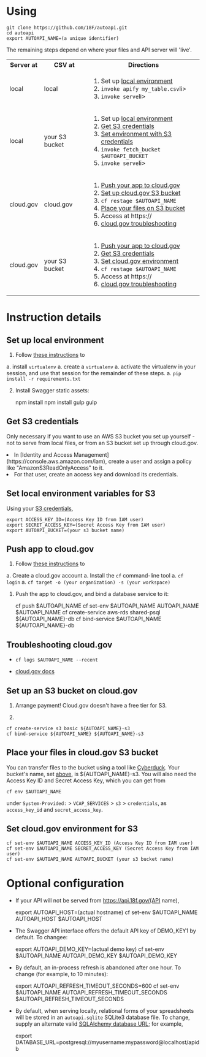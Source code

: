 Using
=====

    git clone https://github.com/18F/autoapi.git
    cd autoapi
    export AUTOAPI_NAME=(a unique identifier)

The remaining steps depend on where
your files and API server will 'live'.

<table>
  <tr>
    <th>Server at</th>
    <th>CSV at</th>
    <th>Directions</th>
  </tr>
  <tr>
    <td>
      local
    </td>
    <td>
      local
    </td>
    <td>
      <ol>
        <li>Set up <a href="#local-environment">local environment</a></li>
        <li><code>invoke apify my_table.csv</code>li>                      
        <li><code>invoke serve</code>li>                                   
      </ol>
    </td>
  </tr>
  <tr>
    <td>
      local
    </td>
    <td>
      your S3 bucket
    </td>
    <td>
      <ol>
        <li>Set up <a href="#local-environment">local environment</a></li>
        <li><a href="#s3-credentials">Get S3 credentials</a></li>
        <li><a href="#set-local-env">Set environment with S3 credentials</a></li>
        <li><code>invoke fetch_bucket $AUTOAPI_BUCKET</code></li>
        <li><code>invoke serve</code>li>
      </ol>
    </td>
  <tr>
    <td>
      cloud.gov
    </td>
    <td>
      cloud.gov
    </td>
    <td>
      <ol>
        <li><a href="#push-cloud-gov">Push your app to cloud.gov</a></li>
        <li><a href="#cloud-s3">Set up cloud.gov S3 bucket</a></li>
        <li><code>cf restage $AUTOAPI_NAME</code></li>
        <li><a href="#fill-cloud-s3">Place your files on S3 bucket</a></li>
        <li>Access at https://</li>
        <li><a href="#cloud-troubleshoot">cloud.gov troubleshooting</a></li>
      </ol>
    </td>
  </tr>
  <tr>
    <td>
      cloud.gov
    </td>
    <td>
      your S3 bucket
    </td>
    <td>
      <ol>
        <li><a href="#push-cloud-gov">Push your app to cloud.gov</a></li>
        <li><a href="#s3-credentials">Get S3 credentials</a></li>
        <li><a href="#set-cloud-env">Set cloud.gov environment</a></li>
        <li><code>cf restage $AUTOAPI_NAME</code></li>
        <li>Access at https://</li>
        <li><a href="#cloud-troubleshoot">cloud.gov troubleshooting</a></li>
      </ol>
    </td>
  </tr>
</table>

Instruction details
===================

<div id="python-environment"></div>

Set up local environment
------------------------

1. Follow [these instructions]() to

  a. install `virtualenv`
  a. create a `virtualenv`
  a. activate the virtualenv in your session, and use that session for the remainder of these steps.
  a. `pip install -r requirements.txt`

2. Install Swagger static assets:

    npm install
    npm install gulp
    gulp

<div id="s3-credentials"></div>

Get S3 credentials
------------------

Only necessary if you want to use an AWS S3 bucket you set up yourself -
not to serve from local files, or from an S3 bucket set up through
cloud.gov.

  <li>In [Identity and Access Management](https://console.aws.amazon.com/iam),
create a user and assign a policy like "AmazonS3ReadOnlyAccess" to it.

  <li>For that user, create an access key and download its credentials.

<div id="set-local-env"></div>

Set local environment variables for S3
--------------------------------------

Using your [S3 credentials](#s3-credentials),

    export ACCESS_KEY_ID=(Access Key ID from IAM user)
    export SECRET_ACCESS_KEY=(Secret Access Key from IAM user)
    export AUTOAPI_BUCKET=(your s3 bucket name)

<div id="push-cloud-gov"></div>

Push app to cloud.gov
---------------------

1. Follow [these instructions](https://docs.cloud.gov/getting-started/accounts/) to

  a. Create a cloud.gov account
  a. Install the `cf` command-line tool
  a. `cf login`
  a. `cf target -o (your organization) -s (your workspace)`

1. Push the app to cloud.gov, and bind a database service to it:

    cf push $AUTOAPI_NAME
    cf set-env $AUTOAPI_NAME AUTOAPI_NAME $AUTOAPI_NAME
    cf create-service aws-rds shared-psql ${AUTOAPI_NAME}-db
    cf bind-service $AUTOAPI_NAME ${AUTOAPI_NAME}-db

<div id="cloud-troubleshoot"></div>

Troubleshooting cloud.gov
-------------------------

- `cf logs $AUTOAPI_NAME --recent`

- [cloud.gov docs](https://docs.cloud.gov/)

<div id="cloud-s3"></div>

Set up an S3 bucket on cloud.gov
--------------------------------

1. Arrange payment!  Cloud.gov doesn't have a free tier for S3.

1.

    cf create-service s3 basic ${AUTOAPI_NAME}-s3
    cf bind-service ${AUTOAPI_NAME} ${AUTOAPI_NAME}-s3

<div id="fill-cloud-s3"></div>

Place your files in cloud.gov S3 bucket
---------------------------------------

You can transfer files to the bucket using a tool
like [Cyberduck](https://cyberduck.io/).  Your
bucket's name, set [above](#cloud-s3),
is ${AUTOAPI_NAME}-s3.
You will also need the Access Key ID and Secret Access Key,
which you can get from

    cf env $AUTOAPI_NAME

under `System-Provided:` \>
`VCAP_SERVICES` \> `s3` \> `credentials`, as `access_key_id`
and `secret_access_key`.

<div id="set-cloud-env"></div>

Set cloud.gov environment for S3
--------------------------------

    cf set-env $AUTOAPI_NAME ACCESS_KEY_ID (Access Key ID from IAM user)
    cf set-env $AUTOAPI_NAME SECRET_ACCESS_KEY (Secret Access Key from IAM user)
    cf set-env $AUTOAPI_NAME AUTOAPI_BUCKET (your s3 bucket name)

Optional configuration
======================

- If your API will not be served from https://api.18f.gov/(API name),

    export AUTOAPI_HOST=(actual hostname)
    cf set-env $AUTOAPI_NAME AUTOAPI_HOST $AUTOAPI_HOST

- The Swagger API interface offers the default API key of DEMO_KEY1 by default.  To changee:

    export AUTOAPI_DEMO_KEY=(actual demo key)
    cf set-env $AUTOAPI_NAME AUTOAPI_DEMO_KEY $AUTOAPI_DEMO_KEY

- By default, an in-process refresh is abandoned after one hour.  To change (for example, to 10 minutes):

    export AUTOAPI_REFRESH_TIMEOUT_SECONDS=600
    cf set-env $AUTOAPI_NAME AUTOAPI_REFRESH_TIMEOUT_SECONDS $AUTOAPI_REFRESH_TIMEOUT_SECONDS

- By default, when serving locally, relational forms of your spreadsheets will be stored in an
`autoapi.sqlite` SQLite3 database file.  To change, supply an alternate valid [SQLAlchemy database URL](http://docs.sqlalchemy.org/en/rel_1_0/core/engines.html); for example, 

    export DATABASE_URL=postgresql://myusername:mypassword@localhost/apidb
